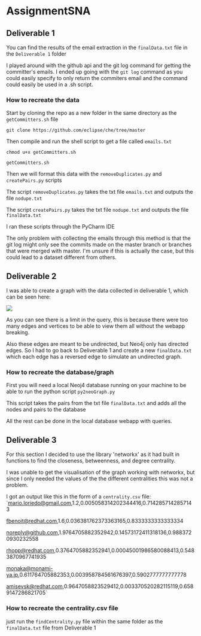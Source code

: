 # AssignmentSNA

## Deliverable 1

You can find the results of the email extraction in the `finalData.txt` file in the `Deliverable 1` folder

I played around with the github api and the git log command for getting the committer's emails. I ended up going with the `git log` command as you could easily specify to only return the commiters email and the command could easily be used in a .sh script.

### How to recreate the data
Start by cloning the repo as a new folder in the same directory as the `getCommitters.sh` file

`git clone https://github.com/eclipse/che/tree/master`

Then compile and run the shell script to get a file called `emails.txt`

`chmod u+x getCommitters.sh`

`getCommitters.sh`

Then we will format this data with the `removeDuplicates.py` and `createPairs.py` scripts

The script `removeDuplicates.py` takes the txt file `emails.txt` and outputs the file `nodupe.txt`

The script `createPairs.py` takes the txt file `nodupe.txt` and outputs the file `finalData.txt`

I ran these scripts through the PyCharm IDE

The only problem with collecting the emails through this method is that the git log might only see the commits made on the master branch or branches that were merged with master. I'm unsure if this is actually the case, but this could lead to a dataset different from others.

## Deliverable 2

I was able to create a graph with the data collected in deliverable 1, which can be seen here:

[<img src="https://i.imgur.com/q7XRNdn.png">](https://i.imgur.com/)

As you can see there is a limit in the query, this is because there were too many edges and vertices to be able to view them all without the webapp breaking.

Also these edges are meant to be undirected, but Neo4j only has directed edges. So I had to go back to Deliverable 1 and create a new `finalData.txt` which each edge has a reversed edge to simulate an undirected graph.

### How to recreate the database/graph

First you will need a local Neoj4 database running on your machine to be able to run the python script `py2neoGraph.py`

This script takes the pairs from the txt file `finalData.txt` and adds all the nodes and pairs to the database

All the rest can be done in the local database webapp with queries.

## Deliverable 3

For this section I decided to use the library 'networkx' as it had built in functions to find the closeness, betweenness, and degree centrality.

I was unable to get the visualisation of the graph working with networkx, but since I only needed the values of the the different centralities this was not a problem.

I got an output like this in the form of a `centrality.csv` file:
`mario.loriedo@gmail.com,1.2,0.005058314202344416,0.7142857142857143

fbenoit@redhat.com,1.6,0.036381762373363165,0.8333333333333334

noreply@github.com,1.9764705882352942,0.14573172411318136,0.9883720930232558

rhopp@redhat.com,0.3764705882352941,0.00045001986580088413,0.5483870967741935

monaka@monami-ya.jp,0.611764705882353,0.003958784561676397,0.5902777777777778

amisevsk@redhat.com,0.9647058823529412,0.003370520282115119,0.6589147286821705`

### How to recreate the centrality.csv file

just run the `findCentrality.py` file within the same folder as the `finalData.txt` file from Deliverable 1
